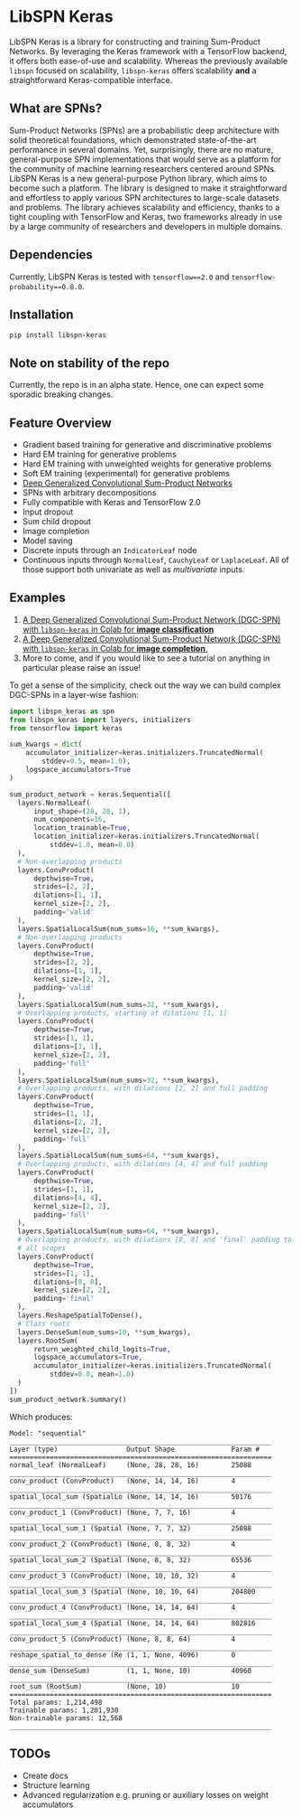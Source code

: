 # LibSPN Keras
LibSPN Keras is a library for constructing and training Sum-Product Networks. By leveraging the 
Keras framework with a TensorFlow backend, it offers both ease-of-use and scalability. Whereas the 
previously available `libspn` focused on scalability, `libspn-keras` offers scalability **and** 
a straightforward Keras-compatible interface.


## What are SPNs?

Sum-Product Networks (SPNs) are a probabilistic deep architecture with solid theoretical 
foundations, which demonstrated state-of-the-art performance in several domains. Yet, surprisingly, 
there are no mature, general-purpose SPN implementations that would serve as a platform for the 
community of machine learning researchers centered around SPNs. LibSPN Keras is a new 
general-purpose Python library, which aims to become such a platform. The library is designed to 
make it straightforward and effortless to apply various SPN architectures to large-scale datasets 
and problems. The library achieves scalability and efficiency, thanks to a tight coupling with 
TensorFlow and Keras, two frameworks already in use by a large community of researchers and 
developers in multiple domains.

## Dependencies
Currently, LibSPN Keras is tested with `tensorflow==2.0` and `tensorflow-probability==0.8.0`.

## Installation

```
pip install libspn-keras
```

## Note on stability of the repo
Currently, the repo is in an alpha state. Hence, one can expect some sporadic breaking changes.

## Feature Overview
- Gradient based training for generative and discriminative problems
- Hard EM training for generative problems
- Hard EM training with unweighted weights for generative problems
- Soft EM training (experimental) for generative problems
- [Deep Generalized Convolutional Sum-Product Networks](https://arxiv.org/abs/1902.06155)
- SPNs with arbitrary decompositions
- Fully compatible with Keras and TensorFlow 2.0
- Input dropout
- Sum child dropout
- Image completion
- Model saving
- Discrete inputs through an `IndicatorLeaf` node
- Continuous inputs through `NormalLeaf`, `CauchyLeaf` or `LaplaceLeaf`. All of those support both 
univariate as well as *multivariate* inputs.

## Examples
1. [A Deep Generalized Convolutional Sum-Product Network (DGC-SPN) with `libspn-keras` in Colab for
 **image classification**](https://colab.research.google.com/drive/10AXL7oo8LBCTnw7NrJ_zTph9X7J8XRdj)
2. [A Deep Generalized Convolutional Sum-Product Network (DGC-SPN) with `libspn-keras` in Colab for 
**image completion**.](https://colab.research.google.com/drive/1S3JdntlAGYE16QhAKltNYPgyMV8jW4Nv)
3. More to come, and if you would like to see a tutorial on anything in particular 
please raise an issue!

To get a sense of the simplicity, check out the way we can build complex DGC-SPNs in a layer-wise 
fashion:
```python
import libspn_keras as spn
from libspn_keras import layers, initializers
from tensorflow import keras

sum_kwargs = dict(
    accumulator_initializer=keras.initializers.TruncatedNormal(
        stddev=0.5, mean=1.0),
    logspace_accumulators=True
)

sum_product_network = keras.Sequential([
  layers.NormalLeaf(
      input_shape=(28, 28, 1),
      num_components=16, 
      location_trainable=True,
      location_initializer=keras.initializers.TruncatedNormal(
          stddev=1.0, mean=0.0)
  ),
  # Non-overlapping products
  layers.ConvProduct(
      depthwise=True, 
      strides=[2, 2], 
      dilations=[1, 1], 
      kernel_size=[2, 2],
      padding='valid'
  ),
  layers.SpatialLocalSum(num_sums=16, **sum_kwargs),
  # Non-overlapping products
  layers.ConvProduct(
      depthwise=True, 
      strides=[2, 2], 
      dilations=[1, 1], 
      kernel_size=[2, 2],
      padding='valid'
  ),
  layers.SpatialLocalSum(num_sums=32, **sum_kwargs),
  # Overlapping products, starting at dilations [1, 1]
  layers.ConvProduct(
      depthwise=True, 
      strides=[1, 1], 
      dilations=[1, 1], 
      kernel_size=[2, 2],
      padding='full'
  ),
  layers.SpatialLocalSum(num_sums=32, **sum_kwargs),
  # Overlapping products, with dilations [2, 2] and full padding
  layers.ConvProduct(
      depthwise=True, 
      strides=[1, 1], 
      dilations=[2, 2], 
      kernel_size=[2, 2],
      padding='full'
  ),
  layers.SpatialLocalSum(num_sums=64, **sum_kwargs),
  # Overlapping products, with dilations [4, 4] and full padding
  layers.ConvProduct(
      depthwise=True, 
      strides=[1, 1], 
      dilations=[4, 4], 
      kernel_size=[2, 2],
      padding='full'
  ),
  layers.SpatialLocalSum(num_sums=64, **sum_kwargs),
  # Overlapping products, with dilations [8, 8] and 'final' padding to combine 
  # all scopes
  layers.ConvProduct(
      depthwise=True, 
      strides=[1, 1], 
      dilations=[8, 8], 
      kernel_size=[2, 2],
      padding='final'
  ),
  layers.ReshapeSpatialToDense(),
  # Class roots
  layers.DenseSum(num_sums=10, **sum_kwargs),
  layers.RootSum(
      return_weighted_child_logits=True, 
      logspace_accumulators=True, 
      accumulator_initializer=keras.initializers.TruncatedNormal(
          stddev=0.0, mean=1.0)
  )
])
sum_product_network.summary()
```

Which produces:
```
Model: "sequential"
_________________________________________________________________
Layer (type)                 Output Shape              Param #   
=================================================================
normal_leaf (NormalLeaf)     (None, 28, 28, 16)        25088     
_________________________________________________________________
conv_product (ConvProduct)   (None, 14, 14, 16)        4         
_________________________________________________________________
spatial_local_sum (SpatialLo (None, 14, 14, 16)        50176     
_________________________________________________________________
conv_product_1 (ConvProduct) (None, 7, 7, 16)          4         
_________________________________________________________________
spatial_local_sum_1 (Spatial (None, 7, 7, 32)          25088     
_________________________________________________________________
conv_product_2 (ConvProduct) (None, 8, 8, 32)          4         
_________________________________________________________________
spatial_local_sum_2 (Spatial (None, 8, 8, 32)          65536     
_________________________________________________________________
conv_product_3 (ConvProduct) (None, 10, 10, 32)        4         
_________________________________________________________________
spatial_local_sum_3 (Spatial (None, 10, 10, 64)        204800    
_________________________________________________________________
conv_product_4 (ConvProduct) (None, 14, 14, 64)        4         
_________________________________________________________________
spatial_local_sum_4 (Spatial (None, 14, 14, 64)        802816    
_________________________________________________________________
conv_product_5 (ConvProduct) (None, 8, 8, 64)          4         
_________________________________________________________________
reshape_spatial_to_dense (Re (1, 1, None, 4096)        0         
_________________________________________________________________
dense_sum (DenseSum)         (1, 1, None, 10)          40960     
_________________________________________________________________
root_sum (RootSum)           (None, 10)                10        
=================================================================
Total params: 1,214,498
Trainable params: 1,201,930
Non-trainable params: 12,568
_________________________________________________________________
```

## TODOs
- Create docs
- Structure learning
- Advanced regularization e.g. pruning or auxiliary losses on weight accumulators

